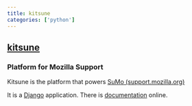 ```yaml
---
title: kitsune
categories: ['python']
---
```

## [kitsune](https://github.com/mozilla/kitsune)

### Platform for Mozilla Support


Kitsune is the platform that powers [SuMo (support.mozilla.org)](https://support.mozilla.org)

It is a [Django](http://www.djangoproject.com/) application. There is [documentation](https://kitsune.readthedocs.io/en/latest/) online.
